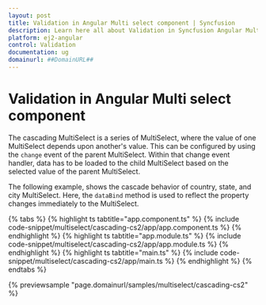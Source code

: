 ```yaml
---
layout: post
title: Validation in Angular Multi select component | Syncfusion
description: Learn here all about Validation in Syncfusion Angular Multi select component of Syncfusion Essential JS 2 and more.
platform: ej2-angular
control: Validation 
documentation: ug
domainurl: ##DomainURL##
---
```


# Validation in Angular Multi select component

The cascading MultiSelect is a series of MultiSelect, where the value of one MultiSelect depends upon  another's value. This can be configured by using the `change` event of the parent MultiSelect. Within that change event handler, data has to be loaded to the child MultiSelect based on the selected value of the parent MultiSelect.

The following example, shows the cascade behavior of country, state, and city
MultiSelect. Here, the `dataBind` method is used to reflect the property changes immediately to the MultiSelect.

{% tabs %}
{% highlight ts tabtitle="app.component.ts" %}
{% include code-snippet/multiselect/cascading-cs2/app/app.component.ts %}
{% endhighlight %}
{% highlight ts tabtitle="app.module.ts" %}
{% include code-snippet/multiselect/cascading-cs2/app/app.module.ts %}
{% endhighlight %}
{% highlight ts tabtitle="main.ts" %}
{% include code-snippet/multiselect/cascading-cs2/app/main.ts %}
{% endhighlight %}
{% endtabs %}
  
{% previewsample "page.domainurl/samples/multiselect/cascading-cs2" %}
